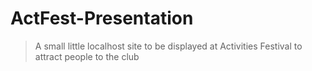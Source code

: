 # ActFest-Presentation
> A small little localhost site to be displayed at Activities Festival to attract people to the club
